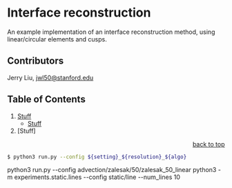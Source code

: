 # Interface reconstruction

An example implementation of an interface reconstruction method, using linear/circular elements and cusps.

## Contributors

Jerry Liu, jwl50@stanford.edu

## Table of Contents

1. [Stuff](#stuff)
    - [Stuff](#stuff)
1. [Stuff]

<div align="right"><a href="#table-of-contents">back to top </a></div>

```bash
$ python3 run.py --config ${setting}_${resolution}_${algo}
```

python3 run.py --config advection/zalesak/50/zalesak_50_linear
python3 -m experiments.static.lines --config static/line --num_lines 10